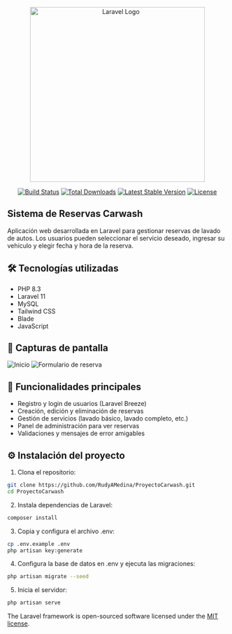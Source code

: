 <p align="center"><a href="https://laravel.com" target="_blank"><img src="https://raw.githubusercontent.com/laravel/art/master/logo-lockup/5%20SVG/2%20CMYK/1%20Full%20Color/laravel-logolockup-cmyk-red.svg" width="400" alt="Laravel Logo"></a></p>

<p align="center">
<a href="https://github.com/laravel/framework/actions"><img src="https://github.com/laravel/framework/workflows/tests/badge.svg" alt="Build Status"></a>
<a href="https://packagist.org/packages/laravel/framework"><img src="https://img.shields.io/packagist/dt/laravel/framework" alt="Total Downloads"></a>
<a href="https://packagist.org/packages/laravel/framework"><img src="https://img.shields.io/packagist/v/laravel/framework" alt="Latest Stable Version"></a>
<a href="https://packagist.org/packages/laravel/framework"><img src="https://img.shields.io/packagist/l/laravel/framework" alt="License"></a>
</p>

## Sistema de Reservas Carwash

Aplicación web desarrollada en Laravel para gestionar reservas de lavado de autos. Los usuarios pueden seleccionar el servicio deseado, ingresar su vehículo y elegir fecha y hora de la reserva.

## 🛠️ Tecnologías utilizadas
- PHP 8.3
- Laravel 11
- MySQL
- Tailwind CSS
- Blade
- JavaScript

## 📸 Capturas de pantalla

![Inicio](ruta/a/imagen-inicio.png)
![Formulario de reserva](ruta/a/imagen-formulario.png)

## 🚀 Funcionalidades principales

- Registro y login de usuarios (Laravel Breeze)
- Creación, edición y eliminación de reservas
- Gestión de servicios (lavado básico, lavado completo, etc.)
- Panel de administración para ver reservas
- Validaciones y mensajes de error amigables

## ⚙️ Instalación del proyecto
1. Clona el repositorio:
```bash
git clone https://github.com/RudyAMedina/ProyectoCarwash.git
cd ProyectoCarwash
```
2. Instala dependencias de Laravel:
```bash
composer install
```
3. Copia y configura el archivo .env:
```bash
cp .env.example .env
php artisan key:generate
```
4. Configura la base de datos en .env y ejecuta las migraciones:
```bash
php artisan migrate --seed
```
5. Inicia el servidor:
```bash
php artisan serve
```


The Laravel framework is open-sourced software licensed under the [MIT license](https://opensource.org/licenses/MIT).
